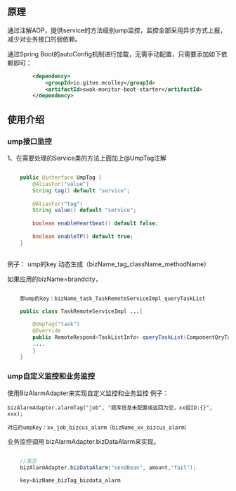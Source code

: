 ## 原理
通过注解AOP，提供service的方法级别ump监控，监控全部采用异步方式上报，减少对业务接口的弱依赖。

通过Spring Boot的autoConfig机制进行加载，无需手动配置，只需要添加如下依赖即可：

```xml
        <dependency>
            <groupId>io.gitee.mcolley</groupId>
            <artifactId>swak-monitor-boot-starter</artifactId>
        </dependency>
```


## 使用介绍

### ump接口监控

1、在需要处理的Service类的方法上面加上@UmpTag注解
	
```java

	public @interface UmpTag {
		@AliasFor("value")
		String tag() default "service";
	
		@AliasFor("tag")
		String value() default "service";
	
		boolean enableHeartbeat() default false;
	
		boolean enableTP() default true;
	}
	
```

例子： ump的key 动态生成（bizName_tag_className_methodName）

如果应用的bizName=brandcity，
	
```java

	那ump的key：bizName_task_TaskRemoteServiceImpl_queryTaskList
	
	public class TaskRemoteServiceImpl ...{

		@UmpTag("task")
		@Override
		public RemoteRespond<TaskListInfo> queryTaskList(ComponentQryTaskRequest param, Predicate<BaseTaskVo> predicate) {
		....
		}
	}
```

### ump自定义监控和业务监控

使用BizAlarmAdapter来实现自定义监控和业务监控
例子：
	
	bizAlarmAdapter.alarmTag("job", "题库信息未配置或返回为空，xx组ID:{}", xxx); 

	对应的umpKey：xx_job_bizcus_alarm（bizName_xx_bizcus_alarm）

业务监控调用 bizAlarmAdapter.bizDataAlarm来实现。

```java

	//发豆
	bizAlarmAdapter.bizDataAlarm("sendBean", amount,"fail");
	
	key=bizName_bizTag_bizdata_alarm
	
```